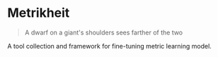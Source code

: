 # Metrikheit

>  A dwarf on a giant's shoulders sees farther of the two 

A tool collection and framework for fine-tuning metric learning model. 
